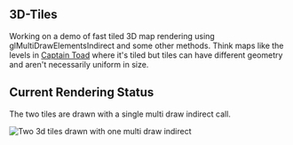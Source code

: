 3D-Tiles
---
Working on a demo of fast tiled 3D map rendering using glMultiDrawElementsIndirect and some other methods.
Think maps like the levels in [Captain Toad](https://www.youtube.com/watch?v=m91qkP5ZaN8) where it's tiled but
tiles can have different geometry and aren't necessarily uniform in size.

Current Rendering Status
---
The two tiles are drawn with a single multi draw indirect call.

![Two 3d tiles drawn with one multi draw indirect](http://i.imgur.com/gjz4sS6.png)


